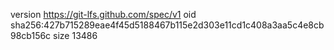 version https://git-lfs.github.com/spec/v1
oid sha256:427b715289eae4f45d5188467b115e2d303e11cd1c408a3aa5c4e8cb98cb156c
size 13486
